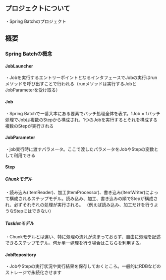 ## プロジェクトについて
・Spring Batchのプロジェクト

## 概要
### Spring Batchの概念
#### JobLauncher
・Jobを実行するエントリーポイントとなるインタフェースでJobの実行はrunメソッドを呼び出すことで行われる（runメソッドは実行するJobとJobParameterを受け取る）

#### Job
・Spring Batchで一番大本にある要素でバッチ処理全体を表す。1Job = 1バッチ処理でJobは複数のStepから構成され、1つのJobを実行するとそれを構成する複数のStepが実行される

#### JobParameter
・job実行時に渡すパラメータ。ここで渡したパラメータをJobやStepの変数として利用できる

#### Step
##### Chunkモデル
・読み込み(ItemReader)、加工(ItemProcessor)、書き込み(ItemWriter)によって構成されるステップモデル。読み込み、加工、書き込みの順でStepが構成され、必ずそれぞれの処理が実行される。
（例えば読み込み、加工だけを行うようなStepにはできない）


##### Taskletモデル
・Chunkモデルとは違い、特に処理の流れが決まっておらず、自由に処理を記述できるステップモデル。何か単一処理を行う場合はこちらを利用する。

#### JobRepository
・JobやStepの実行状況や実行結果を保存しておくところ。一般的にRDBなどのストレージで永続化させます

